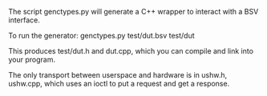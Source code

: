 
The script genctypes.py will generate a C++ wrapper to interact with a
BSV interface. 

To run the generator:
    genctypes.py test/dut.bsv test/dut

This produces test/dut.h and dut.cpp, which you can compile and link into
your program.

The only transport between userspace and hardware is in ushw.h,
ushw.cpp, which uses an ioctl to put a request and get a response.



